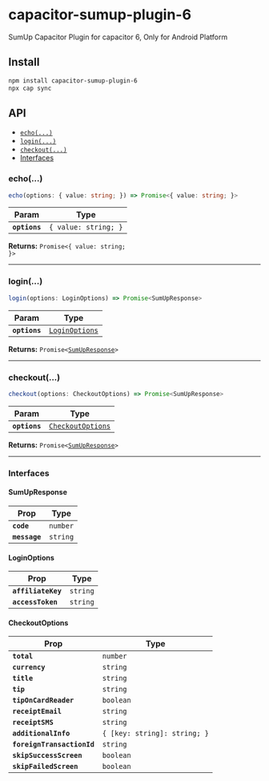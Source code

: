 # capacitor-sumup-plugin-6

SumUp Capacitor Plugin for capacitor 6, Only for Android Platform

## Install

```bash
npm install capacitor-sumup-plugin-6
npx cap sync
```

## API

<docgen-index>

* [`echo(...)`](#echo)
* [`login(...)`](#login)
* [`checkout(...)`](#checkout)
* [Interfaces](#interfaces)

</docgen-index>

<docgen-api>
<!--Update the source file JSDoc comments and rerun docgen to update the docs below-->

### echo(...)

```typescript
echo(options: { value: string; }) => Promise<{ value: string; }>
```

| Param         | Type                            |
| ------------- | ------------------------------- |
| **`options`** | <code>{ value: string; }</code> |

**Returns:** <code>Promise&lt;{ value: string; }&gt;</code>

--------------------


### login(...)

```typescript
login(options: LoginOptions) => Promise<SumUpResponse>
```

| Param         | Type                                                  |
| ------------- | ----------------------------------------------------- |
| **`options`** | <code><a href="#loginoptions">LoginOptions</a></code> |

**Returns:** <code>Promise&lt;<a href="#sumupresponse">SumUpResponse</a>&gt;</code>

--------------------


### checkout(...)

```typescript
checkout(options: CheckoutOptions) => Promise<SumUpResponse>
```

| Param         | Type                                                        |
| ------------- | ----------------------------------------------------------- |
| **`options`** | <code><a href="#checkoutoptions">CheckoutOptions</a></code> |

**Returns:** <code>Promise&lt;<a href="#sumupresponse">SumUpResponse</a>&gt;</code>

--------------------


### Interfaces


#### SumUpResponse

| Prop          | Type                |
| ------------- | ------------------- |
| **`code`**    | <code>number</code> |
| **`message`** | <code>string</code> |


#### LoginOptions

| Prop               | Type                |
| ------------------ | ------------------- |
| **`affiliateKey`** | <code>string</code> |
| **`accessToken`**  | <code>string</code> |


#### CheckoutOptions

| Prop                       | Type                                    |
| -------------------------- | --------------------------------------- |
| **`total`**                | <code>number</code>                     |
| **`currency`**             | <code>string</code>                     |
| **`title`**                | <code>string</code>                     |
| **`tip`**                  | <code>string</code>                     |
| **`tipOnCardReader`**      | <code>boolean</code>                    |
| **`receiptEmail`**         | <code>string</code>                     |
| **`receiptSMS`**           | <code>string</code>                     |
| **`additionalInfo`**       | <code>{ [key: string]: string; }</code> |
| **`foreignTransactionId`** | <code>string</code>                     |
| **`skipSuccessScreen`**    | <code>boolean</code>                    |
| **`skipFailedScreen`**     | <code>boolean</code>                    |

</docgen-api>
